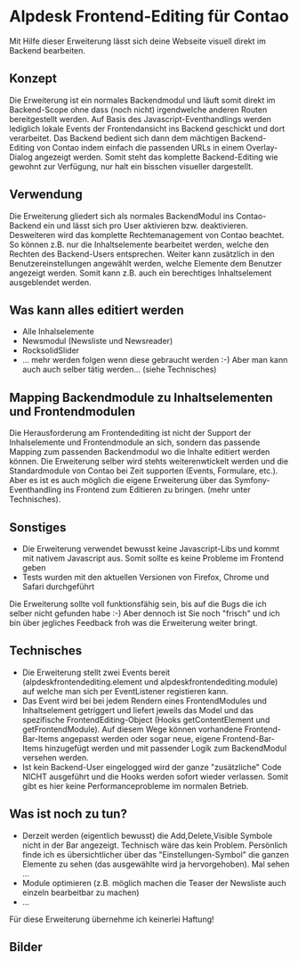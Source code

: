 
# Alpdesk Frontend-Editing für Contao
Mit Hilfe dieser Erweiterung lässt sich deine Webseite visuell direkt im Backend bearbeiten.


## Konzept

Die Erweiterung ist ein normales Backendmodul und läuft somit direkt im Backend-Scope ohne dass (noch nicht) irgendwelche anderen Routen bereitgestellt werden.
Auf Basis des Javascript-Eventhandlings werden lediglich lokale Events der Frontendansicht ins Backend geschickt und dort verarbeitet.
Das Backend bedient sich dann dem mächtigen Backend-Editing von Contao indem einfach die passenden URLs in einem Overlay-Dialog angezeigt werden. Somit steht das komplette Backend-Editing wie gewohnt zur Verfügung, nur halt ein bisschen visueller dargestellt.

## Verwendung

Die Erweiterung gliedert sich als normales BackendModul ins Contao-Backend ein und lässt sich pro User aktivieren bzw. deaktivieren.
Desweiteren wird das komplette Rechtemanagement von Contao beachtet. So können z.B. nur die Inhaltselemente bearbeitet werden, welche den Rechten des Backend-Users entsprechen.
Weiter kann zusätzlich in den Benutzereinstellungen angewählt werden, welche Elemente dem Benutzer angezeigt werden. Somit kann z.B. auch ein berechtiges Inhaltselement ausgeblendet werden.

## Was kann alles editiert werden

- Alle Inhalselemente
- Newsmodul (Newsliste und Newsreader)
- RocksolidSlider
- ... mehr werden folgen wenn diese gebraucht werden :-) Aber man kann auch auch selber tätig werden... (siehe Technisches)

## Mapping Backendmodule zu Inhaltselementen und Frontendmodulen

Die Herausforderung am Frontendediting ist nicht der Support der Inhalselemente und Frontendmodule an sich, sondern das passende Mapping zum passenden Backendmodul wo die Inhalte editiert werden können.
Die Erweiterung selber wird stehts weiterenwtickelt werden und die Standardmodule von Contao bei Zeit supporten (Events, Formulare, etc.).
Aber es ist es auch möglich die eigene Erweiterung über das Symfony-Eventhandling ins Frontend zum Editieren zu bringen. (mehr unter Technisches).


## Sonstiges

- Die Erweiterung verwendet bewusst keine Javascript-Libs und kommt mit nativem Javascript aus. Somit sollte es keine Probleme im Frontend geben
- Tests wurden mit den aktuellen Versionen von Firefox, Chrome und Safari durchgeführt


Die Erweiterung sollte voll funktionsfähig sein, bis auf die Bugs die ich selber nicht gefunden habe :-) Aber dennoch ist Sie noch "frisch" und ich bin über jegliches Feedback froh was die Erweiterung weiter bringt.

## Technisches

- Die Erweiterung stellt zwei Events bereit (alpdeskfrontendediting.element und alpdeskfrontendediting.module) auf welche man sich per EventListener registieren kann.
-  Das Event wird bei bei jedem Rendern eines FrontendModules und Inhaltselement getriggert und liefert jeweils das Model und das spezifische FrontendEditing-Object (Hooks getContentElement und getFrontendModule). Auf diesem Wege können vorhandene Frontend-Bar-Items angepasst werden oder sogar neue, eigene Frontend-Bar-Items hinzugefügt werden und mit passender Logik zum BackendModul versehen werden.
- Ist kein Backend-User eingelogged wird der ganze "zusätzliche" Code NICHT ausgeführt und die Hooks werden sofort wieder verlassen. Somit gibt es hier keine Performanceprobleme im normalen Betrieb.

## Was ist noch zu tun?

- Derzeit werden (eigentlich bewusst) die Add,Delete,Visible Symbole nicht in der Bar angezeigt. Technisch wäre das kein Problem. Persönlich finde ich es übersichtlicher über das "Einstellungen-Symbol" die ganzen Elemente zu sehen (das ausgewählte wird ja hervorgehoben). Mal sehen ...
- Module optimieren (z.B. möglich machen die Teaser der Newsliste auch einzeln bearbeitbar zu machen)
- ...

Für diese Erweiterung übernehme ich keinerlei Haftung!

## Bilder
<p><img src="https://x-projects.de/files/alpdesk/frontendediting/b1.png" alt=""></p>  
<p><img src="https://x-projects.de/files/alpdesk/frontendediting/b2.png" alt=""></p>  
<p><img src="https://x-projects.de/files/alpdesk/frontendediting/b3.png" alt=""></p>  
<p><img src="https://x-projects.de/files/alpdesk/frontendediting/b4.png" alt=""></p>  
<p><img src="https://x-projects.de/files/alpdesk/frontendediting/b5.png" alt=""></p>  
<p><img src="https://x-projects.de/files/alpdesk/frontendediting/b6.png" alt=""></p>  
<p><img src="https://x-projects.de/files/alpdesk/frontendediting/b7.png" alt=""></p>  
<p><img src="https://x-projects.de/files/alpdesk/frontendediting/b8.png" alt=""></p>  
<p><img src="https://x-projects.de/files/alpdesk/frontendediting/b9.png" alt=""></p>  
<p><img src="https://x-projects.de/files/alpdesk/frontendediting/b10.png" alt=""></p>  
<p><img src="https://x-projects.de/files/alpdesk/frontendediting/b11.png" alt=""></p>  
<p><img src="https://x-projects.de/files/alpdesk/frontendediting/b12.png" alt=""></p>  
<p><img src="https://x-projects.de/files/alpdesk/frontendediting/b13.png" alt=""></p>  
<p><img src="https://x-projects.de/files/alpdesk/frontendediting/b14.png" alt=""></p>  

